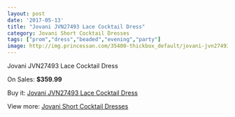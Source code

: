 ```yaml
---
layout: post
date: '2017-05-13'
title: "Jovani JVN27493 Lace Cocktail Dress"
category: Jovani Short Cocktail Dresses
tags: ["prom","dress","beaded","evening","party"]
image: http://img.princessan.com/35400-thickbox_default/jovani-jvn27493-lace-cocktail-dress.jpg
---
```

Jovani JVN27493 Lace Cocktail Dress

On Sales: **$359.99**
<a href="https://www.princessan.com/en/16577-jovani-jvn27493-lace-cocktail-dress.html"><amp-img layout="responsive" width="600" height="600" src="//img.princessan.com/35400-thickbox_default/jovani-jvn27493-lace-cocktail-dress.jpg" alt="Jovani JVN27493 Lace Cocktail Dress 0" /></a>
<a href="https://www.princessan.com/en/16577-jovani-jvn27493-lace-cocktail-dress.html"><amp-img layout="responsive" width="600" height="600" src="//img.princessan.com/35403-thickbox_default/jovani-jvn27493-lace-cocktail-dress.jpg" alt="Jovani JVN27493 Lace Cocktail Dress 1" /></a>
<a href="https://www.princessan.com/en/16577-jovani-jvn27493-lace-cocktail-dress.html"><amp-img layout="responsive" width="600" height="600" src="//img.princessan.com/35402-thickbox_default/jovani-jvn27493-lace-cocktail-dress.jpg" alt="Jovani JVN27493 Lace Cocktail Dress 2" /></a>
<a href="https://www.princessan.com/en/16577-jovani-jvn27493-lace-cocktail-dress.html"><amp-img layout="responsive" width="600" height="600" src="//img.princessan.com/35401-thickbox_default/jovani-jvn27493-lace-cocktail-dress.jpg" alt="Jovani JVN27493 Lace Cocktail Dress 3" /></a>

Buy it: [Jovani JVN27493 Lace Cocktail Dress](https://www.princessan.com/en/16577-jovani-jvn27493-lace-cocktail-dress.html "Jovani JVN27493 Lace Cocktail Dress")

View more: [Jovani Short Cocktail Dresses](https://www.princessan.com/en/139- "Jovani Short Cocktail Dresses")